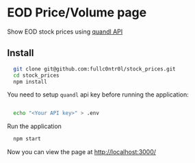 # EOD Price/Volume page

Show EOD stock prices using [quandl API](https://www.quandl.com/)

## Install

```bash
  git clone git@github.com:fullc0ntr0l/stock_prices.git
  cd stock_prices
  npm install
```

You need to setup `quandl` api key before running the application:

```bash

  echo "<Your API key>" > .env
```

Run the application

```bash
  npm start
```

Now you can view the page at [http://localhost:3000/](http://localhost:3000/)
